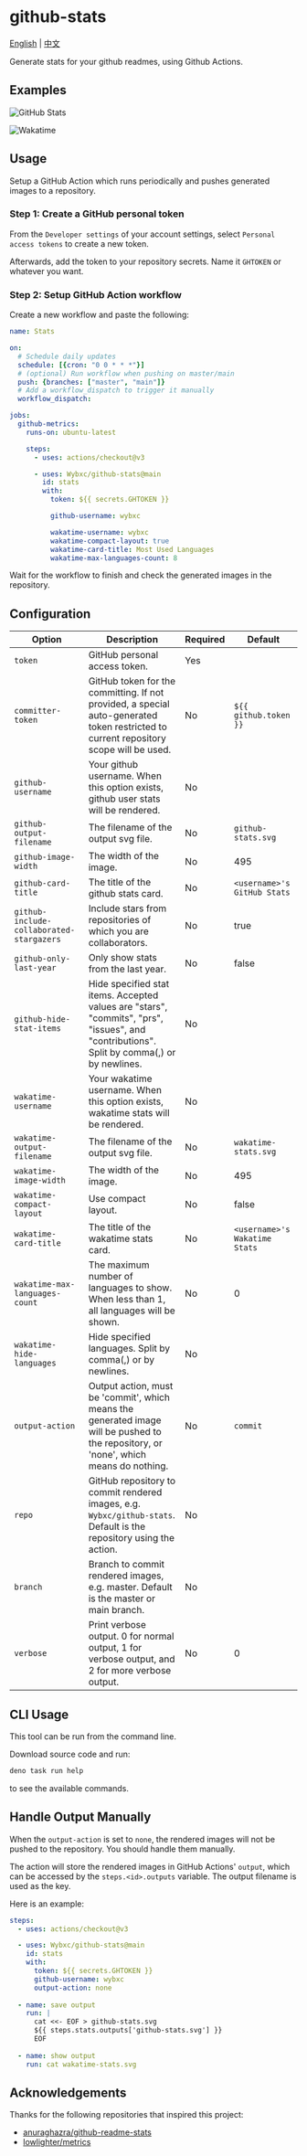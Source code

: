 # github-stats

[English](/README.md) | [中文](/README-CN.md)

Generate stats for your github readmes, using Github Actions.

## Examples

![GitHub Stats](https://raw.githubusercontent.com/Wybxc/metrics/main/github-stats.svg)

![Wakatime](https://raw.githubusercontent.com/Wybxc/metrics/main/wakatime-stats.svg)

## Usage

Setup a GitHub Action which runs periodically and pushes generated images to a repository.

### Step 1: Create a GitHub personal token

From the `Developer settings` of your account settings, select `Personal access tokens` to create a new token.

Afterwards, add the token to your repository secrets. Name it `GHTOKEN` or whatever you want.

### Step 2: Setup GitHub Action workflow

Create a new workflow and paste the following:

```yaml
name: Stats

on:
  # Schedule daily updates
  schedule: [{cron: "0 0 * * *"}]
  # (optional) Run workflow when pushing on master/main
  push: {branches: ["master", "main"]}
  # Add a workflow_dispatch to trigger it manually
  workflow_dispatch:

jobs:
  github-metrics:
    runs-on: ubuntu-latest

    steps:
      - uses: actions/checkout@v3

      - uses: Wybxc/github-stats@main
        id: stats
        with:
          token: ${{ secrets.GHTOKEN }}

          github-username: wybxc

          wakatime-username: wybxc
          wakatime-compact-layout: true
          wakatime-card-title: Most Used Languages
          wakatime-max-languages-count: 8
```

Wait for the workflow to finish and check the generated images in the repository.

## Configuration

| Option                                   | Description                                                                                                                                | Required | Default                       |
| ---------------------------------------- | ------------------------------------------------------------------------------------------------------------------------------------------ | -------- | ----------------------------- |
| `token`                                  | GitHub personal access token.                                                                                                              | Yes      |                               |
| `committer-token`                        | GitHub token for the committing. If not provided, a special auto-generated token restricted to current repository scope will be used.      | No       | `${{ github.token }}`         |
| `github-username`                        | Your github username. When this option exists, github user stats will be rendered.                                                         | No       |                               |
| `github-output-filename`                 | The filename of the output svg file.                                                                                                       | No       | `github-stats.svg`            |
| `github-image-width`                     | The width of the image.                                                                                                                    | No       | 495                           |
| `github-card-title`                      | The title of the github stats card.                                                                                                        | No       | `<username>'s GitHub Stats`   |
| `github-include-collaborated-stargazers` | Include stars from repositories of which you are collaborators.                                                                            | No       | true                          |
| `github-only-last-year`                  | Only show stats from the last year.                                                                                                        | No       | false                         |
| `github-hide-stat-items`                 | Hide specified stat items. Accepted values are "stars", "commits", "prs", "issues", and "contributions". Split by comma(,) or by newlines. | No       |                               |
| `wakatime-username`                      | Your wakatime username. When this option exists, wakatime stats will be rendered.                                                          | No       |                               |
| `wakatime-output-filename`               | The filename of the output svg file.                                                                                                       | No       | `wakatime-stats.svg`          |
| `wakatime-image-width`                   | The width of the image.                                                                                                                    | No       | 495                           |
| `wakatime-compact-layout`                | Use compact layout.                                                                                                                        | No       | false                         |
| `wakatime-card-title`                    | The title of the wakatime stats card.                                                                                                      | No       | `<username>'s Wakatime Stats` |
| `wakatime-max-languages-count`           | The maximum number of languages to show. When less than 1, all languages will be shown.                                                    | No       | 0                             |
| `wakatime-hide-languages`                | Hide specified languages. Split by comma(,) or by newlines.                                                                                | No       |                               |
| `output-action`                          | Output action, must be 'commit', which means the generated image will be pushed to the repository, or 'none', which means do nothing.      | No       | `commit`                      |
| `repo`                                   | GitHub repository to commit rendered images, e.g. `Wybxc/github-stats`. Default is the repository using the action.                        | No       |                               |
| `branch`                                 | Branch to commit rendered images, e.g. master. Default is the master or main branch.                                                       | No       |                               |
| `verbose`                                | Print verbose output. 0 for normal output, 1 for verbose output, and 2 for more verbose output.                                            | No       | 0                             |

## CLI Usage

This tool can be run from the command line.

Download source code and run:

```bash
deno task run help
```

to see the available commands.

## Handle Output Manually

When the `output-action` is set to `none`, the rendered images will not be pushed to the repository. You should handle them manually.

The action will store the rendered images in GitHub Actions' `output`, which can be accessed by the `steps.<id>.outputs` variable. The output filename is used as the key.

Here is an example:

```yaml
steps:
  - uses: actions/checkout@v3

  - uses: Wybxc/github-stats@main
    id: stats
    with:
      token: ${{ secrets.GHTOKEN }}
      github-username: wybxc
      output-action: none
  
  - name: save output
    run: |
      cat <<- EOF > github-stats.svg
      ${{ steps.stats.outputs['github-stats.svg'] }}
      EOF
      
  - name: show output
    run: cat wakatime-stats.svg
```

## Acknowledgements

Thanks for the following repositories that inspired this project:

- [anuraghazra/github-readme-stats](https://github.com/anuraghazra/github-readme-stats)
- [lowlighter/metrics](https://github.com/lowlighter/metrics)